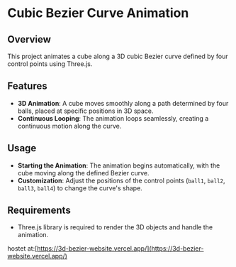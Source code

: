 # Cubic Bezier Curve Animation

## Overview

This project animates a cube along a 3D cubic Bezier curve defined by four control points using Three.js.

## Features

- **3D Animation**: A cube moves smoothly along a path determined by four balls, placed at specific positions in 3D space.
- **Continuous Looping**: The animation loops seamlessly, creating a continuous motion along the curve.

## Usage

- **Starting the Animation**: The animation begins automatically, with the cube moving along the defined Bezier curve.
- **Customization**: Adjust the positions of the control points (`ball1`, `ball2`, `ball3`, `ball4`) to change the curve's shape.

## Requirements

- Three.js library is required to render the 3D objects and handle the animation.

hostet at:[https://3d-bezier-website.vercel.app/](https://3d-bezier-website.vercel.app/)
